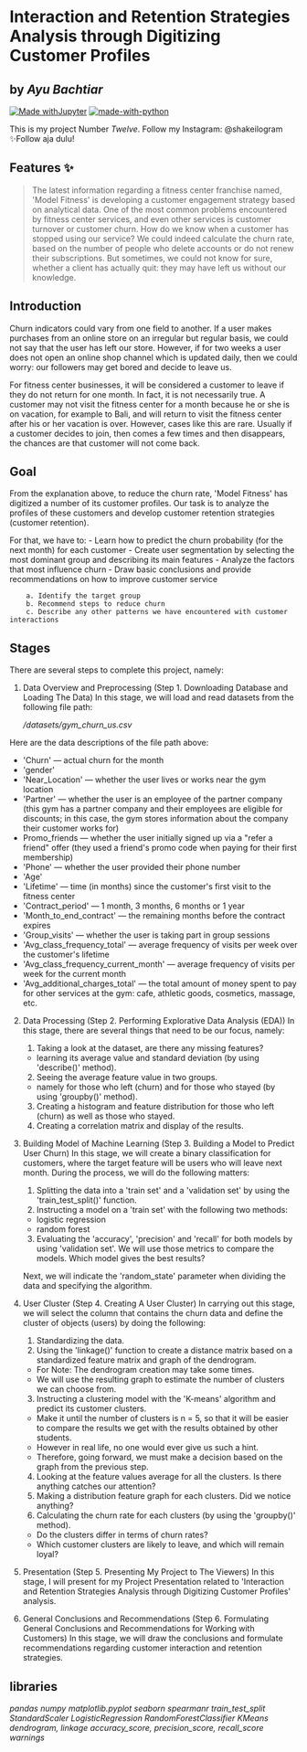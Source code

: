 # Interaction and Retention Strategies Analysis through Digitizing Customer Profiles
## by _Ayu Bachtiar_

[![Made withJupyter](https://img.shields.io/badge/Made%20with-Jupyter-orange?style=for-the-badge&logo=Jupyter)](https://jupyter.org/try)
[![made-with-python](https://img.shields.io/badge/Made%20with-Python-1f425f.svg)](https://www.python.org/)

This is my project Number _Twelve_.
Follow my Instagram: @shakeilogram
✨Follow aja dulu!

## Features ✨
> The latest information regarding a fitness center franchise named,
> 'Model Fitness' is developing a customer engagement strategy based on analytical data.
> One of the most common problems encountered by fitness center services,
> and even other services is customer turnover or customer churn.
> How do we know when a customer has stopped using our service?
> We could indeed calculate the churn rate,
> based on the number of people who
> delete accounts or do not renew their subscriptions.
> But sometimes, we could not know for sure,
> whether a client has actually quit: they may have left us without our knowledge.

## Introduction
Churn indicators could vary from one field to another. If a user makes purchases from an online store on an irregular but regular basis, we could not say that the user has left our store. However, if for two weeks a user does not open an online shop channel which is updated daily, then we could worry: our followers may get bored and decide to leave us.

For fitness center businesses, it will be considered a customer to leave if they do not return for one month. In fact, it is not necessarily true. A customer may not visit the fitness center for a month because he or she is on vacation, for example to Bali, and will return to visit the fitness center after his or her vacation is over. However, cases like this are rare. Usually if a customer decides to join, then comes a few times and then disappears, the chances are that customer will not come back.

## Goal
From the explanation above, to reduce the churn rate, 'Model Fitness' has digitized a number of its customer profiles. Our task is to analyze the profiles of these customers and develop customer retention strategies (customer retention).

For that, we have to:
    - Learn how to predict the churn probability (for the next month) for each customer
    - Create user segmentation by selecting the most dominant group and describing its main features
    - Analyze the factors that most influence churn
    - Draw basic conclusions and provide recommendations on how to improve customer service
        
        a. Identify the target group
        b. Recommend steps to reduce churn
        c. Describe any other patterns we have encountered with customer interactions

## Stages
There are several steps to complete this project, namely:
1. Data Overview and Preprocessing (Step 1. Downloading Database and Loading The Data)
In this stage, we will load and read datasets from the following file path:

    _/datasets/gym_churn_us.csv_

Here are the data descriptions of the file path above:

- 'Churn' — actual churn for the month
- 'gender'
- 'Near_Location' — whether the user lives or works near the gym location
- 'Partner' — whether the user is an employee of the partner company (this gym has a partner company and their employees are eligible for discounts; in this case, the gym stores information about the company their customer works for)
- Promo_friends — whether the user initially signed up via a "refer a friend" offer (they used a friend's promo code when paying for their first membership)
- 'Phone' — whether the user provided their phone number
- 'Age'
- 'Lifetime' — time (in months) since the customer's first visit to the fitness center
- 'Contract_period' — 1 month, 3 months, 6 months or 1 year
- 'Month_to_end_contract' — the remaining months before the contract expires
- 'Group_visits' — whether the user is taking part in group sessions
- 'Avg_class_frequency_total' — average frequency of visits per week over the customer's lifetime
- 'Avg_class_frequency_current_month' — average frequency of visits per week for the current month
- 'Avg_additional_charges_total' — the total amount of money spent to pay for other services at the gym: cafe, athletic goods, cosmetics, massage, etc.


2. Data Processing (Step 2. Performing Explorative Data Analysis (EDA))
In this stage, there are several things that need to be our focus, namely:

    1. Taking a look at the dataset, are there any missing features?
   - learning its average value and standard deviation (by using 'describe()' method).
    2. Seeing the average feature value in two groups.
   - namely for those who left (churn) and for those who stayed (by using 'groupby()' method).
    3. Creating a histogram and feature distribution for those who left (churn) as well as those who stayed.
    4. Creating a correlation matrix and display of the results.


3. Building Model of Machine Learning (Step 3. Building a Model to Predict User Churn)
In this stage, we will create a binary classification for customers, where the target feature will be users who will leave next month. During the process, we will do the following matters: 

    1. Splitting the data into a 'train set' and a 'validation set' by using the 'train_test_split()' function.
    2. Instructing a model on a 'train set' with the following two methods:
   - logistic regression
   - random forest
    3. Evaluating the 'accuracy', 'precision' and 'recall' for both models by using 'validation set'. We will use those metrics to compare the models. Which model gives the best results?

    Next, we will indicate the 'random_state' parameter when dividing the data and specifying the algorithm.


4. User Cluster (Step 4. Creating A User Cluster)
In carrying out this stage, we will select the column that contains the churn data and define the cluster of objects (users) by doing the following:

    1. Standardizing the data.
    2. Using the 'linkage()' function to create a distance matrix based on a standardized feature matrix and graph of the dendrogram.
   - For Note: The dendrogram creation may take some times.
   - We will use the resulting graph to estimate the number of clusters we can choose from.
    3. Instructing a clustering model with the 'K-means' algorithm and predict its customer clusters.
   - Make it until the number of clusters is n = 5, so that it will be easier to compare the results we get with the results obtained by other students.
   - However in real life, no one would ever give us such a hint.
   - Therefore, going forward, we must make a decision based on the graph from the previous step.
    4. Looking at the feature values average for all the clusters. Is there anything catches our attention?
    5. Making a distribution feature graph for each clusters. Did we notice anything?
    6. Calculating the churn rate for each clusters (by using the 'groupby()' method).
   - Do the clusters differ in terms of churn rates?
   - Which customer clusters are likely to leave, and which will remain loyal?


5. Presentation (Step 5. Presenting My Project to The Viewers)
In this stage, I will present for my Project Presentation related to 'Interaction and Retention Strategies Analysis through Digitizing Customer Profiles' analysis.


6. General Conclusions and Recommendations (Step 6. Formulating General Conclusions and Recommendations for Working with Customers)
    In this stage, we will draw the conclusions and formulate recommendations regarding customer interaction and retention strategies.

## libraries
_pandas_
_numpy_
_matplotlib.pyplot_
_seaborn_
_spearmanr_
_train_test_split_
_StandardScaler_
_LogisticRegression_
_RandomForestClassifier_
_KMeans_
_dendrogram, linkage_
_accuracy_score, precision_score, recall_score_
_warnings_


